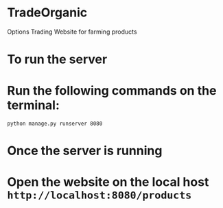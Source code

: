 # TradeOrganic
Options Trading Website for farming products

# To run the server
# Run the following commands on the terminal:
```
python manage.py runserver 8080
```

# Once the server is running
# Open the website on the local host `http://localhost:8080/products`
